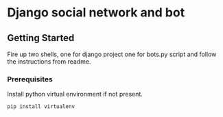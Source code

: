 # Django social network and bot

## Getting Started

Fire up two shells, one for django project one for bots.py script and follow the instructions from readme.

### Prerequisites

Install python virtual environment if not present.

```
pip install virtualenv
```
